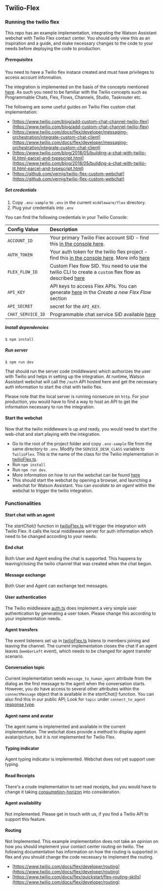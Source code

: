 ## Twilio-Flex

### Running the twilio flex

This repo has an example implementation, integrating the Watson Assistant webchat with Twilio Flex contact center. You should only view this as an inspiration and a guide, and make necessary changes to the code to your needs before deploying the code to production. 


##### Prerequisites
You need to have a Twilio flex instace created and must have privileges to access account information.

The integration is implemented on the basis of the concepts mentioned [here](https://www.twilio.com/blog/add-custom-chat-channel-twilio-flex). As such you need to be familiar with the Twilio concepts such as Programmable Chats, Flex, Flows, Channels, Studio, Taskrouter etc. 

The following are some useful guides on Twilio Flex custom chat implementation:

* [https://www.twilio.com/blog/add-custom-chat-channel-twilio-flex](https://www.twilio.com/blog/add-custom-chat-channel-twilio-flex)
* [https://www.twilio.com/docs/flex/developer/messaging-orchestration/integrate-custom-chat-client](https://www.twilio.com/docs/flex/developer/messaging-orchestration/integrate-custom-chat-client)
* [https://www.twilio.com/blog/2018/05/building-a-chat-with-twilio-lit.html-parcel-and-typescript.html](https://www.twilio.com/blog/2018/05/building-a-chat-with-twilio-lit.html-parcel-and-typescript.html)
* [https://github.com/vernig/twilio-flex-custom-webchat](https://github.com/vernig/twilio-flex-custom-webchat)

##### Set credentials

1. Copy `.env-sample` to `.env` in the current `middleware/flex` directory.
2. Plug your credentials into `.env`

You can find the following credentials in your Twilio Console:

| Config Value  | Description |
| :-------------  |:------------- |
`ACCOUNT_ID` | Your primary Twilio Flex account SID - find this [in the console here](https://www.twilio.com/console/project/settings).
`AUTH_TOKEN` | Your auth token for the twilio flex project - find this [in the console here](https://www.twilio.com/console/project/settings). More info [here](https://support.twilio.com/hc/en-us/articles/223136027-Auth-Tokens-and-How-to-Change-Them)
`FLEX_FLOW_ID` | Custom Flex flow SID. You need to use the twilio CLI to create a `custom` flex flow as described [here](https://www.twilio.com/blog/add-custom-chat-channel-twilio-flex)
`API_KEY` | API keys to access Flex APIs. You can generate [here](https://www.twilio.com/console/project/api-keys) in the _Create a new Flex Flow_ section
`API_SECRET` | secret for the `API_KEY`. 
`CHAT_SERVICE_ID` | Programmable chat service SID available [here](https://www.twilio.com/console/chat/services)
##### Install dependencies

```
$ npm install
```

##### Run server

```
$ npm run dev
```
That should run the server code (middleware) which authorizes the user with Twilio and helps in setting up the integration. At runtime, Watson Assistant webchat will call the `/auth` API hosted here and get the necessary auth information to start the chat with twilio flex.

Please note that the local server is running nonsecure on `http`. For your production, you would have to find a way to host an API to get the information necessary to run the integration.

#### Start the webchat
Now that the twilio middleware is up and ready, you would need to start the web-chat and start playing with the integration.

* Go to the root of the project folder and copy `.env-sample` file from the same directory to `.env`. Modify the `SERVICE_DESK_CLASS` variable to `TwilioFlex`. This is the name of the class for the Twilio implementation in [twilioFlex.ts](../../serviceDesks/twilio/twilioFlex.ts). 
* Run `npm install` 
* Run `npm run dev`. 
* More information on how to run the webchat can be found [here](../../../README.md#development) 
* This should start the webchat by opening a browser, and launching a webchat for Watson Assistant. You can _escalate to an agent_ within the webchat to trigger the twilio integration.

### Functionalities
#### Start chat with an agent
The *startChat()* function in [twilioFlex.ts](../../serviceDesks/twilio/twilioFlex.ts) will trigger the integration with Twilio Flex. It calls the local middleware server for auth information which need to be changed according to your needs. 

#### End chat
Both User and Agent ending the chat is supported. This happens by leaving/closing the twilio channel that was created when the chat begun. 

#### Message exchange
Both User and Agent can exchange text messages.

#### User authentication
The Twilio middleware [auth.ts](./src/routes/auth.ts) does implement a very simple user authentication by generating a user token. Please change this according to your implementation needs.

#### Agent transfers
The event listeners set up in [twilioFlex.ts](../../serviceDesks/twilio/twilioFlex.ts) listens to members joining and leaving the channel. The current implementation closes the chat if an agent leaves (`memberLeft` event), which needs to be changed for agent transfer scenario.

#### Conversation topic
Current implementation sends `message_to_human_agent` attribute from the dialog as the first message to the agent when the conversation starts. However, you do have access to several other attributes within the `connectMessage` object that is available in the *startChat()* function. You can also find this in our public API; Look for `topic` under `connect_to_agent` [response type](https://cloud.ibm.com/apidocs/assistant/assistant-v2#message).

#### Agent name and avatar
The agent name is implemented and available in the current implementation. The webchat does provide a method to display agent avatar/picture, but it is not implemented for Twilio Flex.

#### Typing indicator
Agent typing indicator is implemented. Webchat does not yet support user typing.

#### Read Receipts
There's a crude implementation to set read receipts, but you would have to change it taking [consumption-horizon]( https://www.twilio.com/docs/chat/consumption-horizon) into consideration.

#### Agent availability
Not implemented. Please get in touch with us, if you find a Twilio API to support this feature.

#### Routing
Not Implemented. This example implementation does not take an opinion on how you should implement your contact center routing on twilio. The following documentation has information on how the routing is supported in flex and you should change the code necessary to implement the routing.

* [https://www.twilio.com/docs/flex/developer/routing](https://www.twilio.com/docs/flex/developer/routing)
* [https://www.twilio.com/docs/flex/quickstart/flex-routing-skills](https://www.twilio.com/docs/flex/developer/routing)

